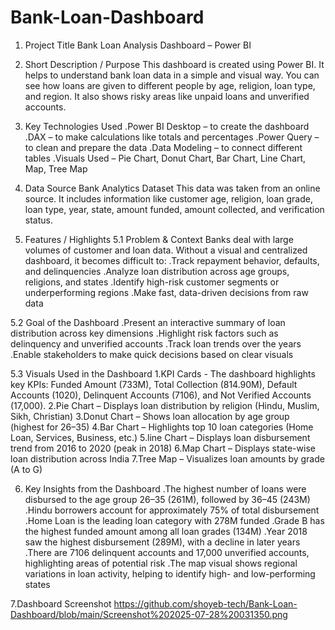 # Bank-Loan-Dashboard
1. Project Title
Bank Loan Analysis Dashboard – Power BI

2. Short Description / Purpose
This dashboard is created using Power BI. It helps to understand bank loan data in a simple and visual way. You can see how loans are given to different people by age, religion, loan type, and region. It also shows risky areas like unpaid loans and unverified accounts.

3. Key Technologies Used
.Power BI Desktop – to create the dashboard
.DAX – to make calculations like totals and percentages
.Power Query – to clean and prepare the data
.Data Modeling – to connect different tables
.Visuals Used – Pie Chart, Donut Chart, Bar Chart, Line Chart, Map, Tree Map

4. Data Source
Bank Analytics Dataset
This data was taken from an online source. It includes information like customer age, religion, loan grade, loan type, year, state, amount funded, amount collected, and verification status.

5. Features / Highlights
5.1 Problem & Context
Banks deal with large volumes of customer and loan data. Without a visual and centralized dashboard, it becomes difficult to:
.Track repayment behavior, defaults, and delinquencies
.Analyze loan distribution across age groups, religions, and states
.Identify high-risk customer segments or underperforming regions
.Make fast, data-driven decisions from raw data

5.2 Goal of the Dashboard
.Present an interactive summary of loan distribution across key dimensions
.Highlight risk factors such as delinquency and unverified accounts
.Track loan trends over the years
.Enable stakeholders to make quick decisions based on clear visuals

5.3 Visuals Used in the Dashboard
1.KPI Cards - The dashboard highlights key KPIs: Funded Amount (733M), Total Collection (814.90M), Default Accounts (1020), Delinquent Accounts (7106), and Not Verified Accounts (17,000).
2.Pie Chart – Displays loan distribution by religion (Hindu, Muslim, Sikh, Christian)
3.Donut Chart – Shows loan allocation by age group (highest for 26–35)
4.Bar Chart – Highlights top 10 loan categories (Home Loan, Services, Business, etc.)
5.line Chart – Displays loan disbursement trend from 2016 to 2020 (peak in 2018)
6.Map Chart – Displays state-wise loan distribution across India
7.Tree Map – Visualizes loan amounts by grade (A to G)

6. Key Insights from the Dashboard
.The highest number of loans were disbursed to the age group 26–35 (261M), followed by 36–45 (243M)
.Hindu borrowers account for approximately 75% of total disbursement
.Home Loan is the leading loan category with 278M funded
.Grade B has the highest funded amount among all loan grades (134M)
.Year 2018 saw the highest disbursement (289M), with a decline in later years
.There are 7106 delinquent accounts and 17,000 unverified accounts, highlighting areas of potential risk
.The map visual shows regional variations in loan activity, helping to identify high- and low-performing states

7.Dashboard Screenshot
 https://github.com/shoyeb-tech/Bank-Loan-Dashboard/blob/main/Screenshot%202025-07-28%20031350.png











